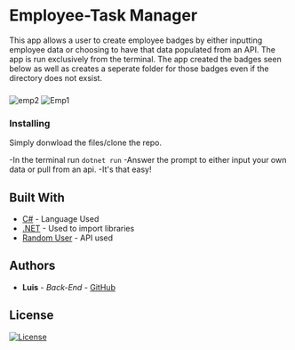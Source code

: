 # Employee-Task Manager

This app allows a user to create employee badges by either inputting employee data or choosing to have that data populated from an API. The app is run exclusively from the terminal. The app created the badges seen below as well as creates a seperate folder for those badges even if the directory does not exsist.

###
![emp2](https://user-images.githubusercontent.com/86748117/159129159-fff49cdc-8063-44da-9db2-3579ac555480.PNG)
![Emp1](https://user-images.githubusercontent.com/86748117/159129162-ddb208b2-7066-4346-ba17-4012e3948d08.PNG)




### Installing
Simply donwload the files/clone the repo.

-In the terminal run ```dotnet run```
-Answer the prompt to either input your own data or pull from an api.
-It's that easy!

## Built With

* [C#](https://docs.microsoft.com/en-us/dotnet/csharp/) - Language Used
* [.NET](https://docs.microsoft.com/en-us/dotnet/) - Used to import libraries  
* [Random User](https://randomuser.me/) - API used

## Authors

* **Luis** - *Back-End* - [GitHub](https://github.com/Luis-Ramirez21x)


## License

[![License](https://img.shields.io/badge/License-Boost_1.0-lightblue.svg)](https://www.boost.org/LICENSE_1_0.txt)
